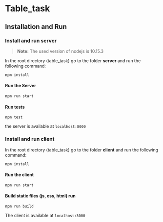 # Table_task

## Installation and Run

### Install and run **server**
> **Note:** The used version of nodejs is 10.15.3

In the root directory (table_task) go to the folder **server** and run the following command:

`npm install`

#### Run the Server

`npm run start`

#### Run tests

`npm test`

the server is available at `localhost:8000`

### Install and run **client**

In the root directory (table_task) go to the folder **client** and run the following command:

`npm install`

#### Run the client

`npm run start`

#### Build static files (js, css, html) run

`npm run build`

The client is available at `localhost:3000`
